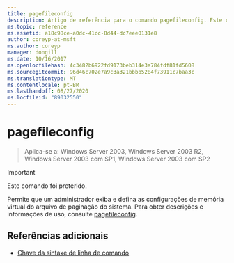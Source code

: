 ```yaml
---
title: pagefileconfig
description: Artigo de referência para o comando pagefileconfig. Este comando foi preterido e não tem garantia de suporte em versões futuras do Windows.
ms.topic: reference
ms.assetid: a18c98ce-a0dc-41cc-8d44-dc7eee0131e8
author: coreyp-at-msft
ms.author: coreyp
manager: dongill
ms.date: 10/16/2017
ms.openlocfilehash: 4c3482b6922fd9173beb314e3a784fdf81fd5608
ms.sourcegitcommit: 96d46c702e7a9c3a321bbbb5284f73911c7baa3c
ms.translationtype: MT
ms.contentlocale: pt-BR
ms.lasthandoff: 08/27/2020
ms.locfileid: "89032550"
---
```

# <a name="pagefileconfig"></a>pagefileconfig

> Aplica-se a: Windows Server 2003, Windows Server 2003 R2, Windows Server 2003 com SP1, Windows Server 2003 com SP2

>[!IMPORTANT]
> Este comando foi preterido.

Permite que um administrador exiba e defina as configurações de memória virtual do arquivo de paginação do sistema. Para obter descrições e informações de uso, consulte [pagefileconfig](/previous-versions/orphan-topics/ws.10/cc772827(v=ws.10)).

## <a name="additional-references"></a>Referências adicionais

- [Chave da sintaxe de linha de comando](command-line-syntax-key.md)

